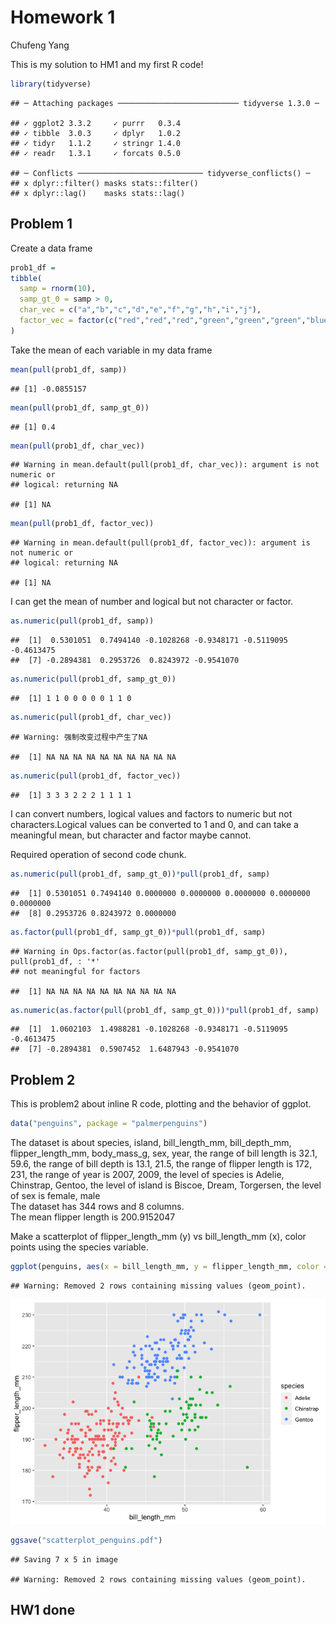 Homework 1
================
Chufeng Yang

This is my solution to HM1 and my first R code\!

``` r
library(tidyverse)
```

    ## ─ Attaching packages ─────────────────────────── tidyverse 1.3.0 ─

    ## ✓ ggplot2 3.3.2     ✓ purrr   0.3.4
    ## ✓ tibble  3.0.3     ✓ dplyr   1.0.2
    ## ✓ tidyr   1.1.2     ✓ stringr 1.4.0
    ## ✓ readr   1.3.1     ✓ forcats 0.5.0

    ## ─ Conflicts ──────────────────────────── tidyverse_conflicts() ─
    ## x dplyr::filter() masks stats::filter()
    ## x dplyr::lag()    masks stats::lag()

## Problem 1

Create a data frame

``` r
prob1_df =
tibble(
  samp = rnorm(10),
  samp_gt_0 = samp > 0,
  char_vec = c("a","b","c","d","e","f","g","h","i","j"),
  factor_vec = factor(c("red","red","red","green","green","green","blue","blue","blue","blue"))
)
```

Take the mean of each variable in my data frame

``` r
mean(pull(prob1_df, samp))
```

    ## [1] -0.0855157

``` r
mean(pull(prob1_df, samp_gt_0))
```

    ## [1] 0.4

``` r
mean(pull(prob1_df, char_vec))
```

    ## Warning in mean.default(pull(prob1_df, char_vec)): argument is not numeric or
    ## logical: returning NA

    ## [1] NA

``` r
mean(pull(prob1_df, factor_vec))
```

    ## Warning in mean.default(pull(prob1_df, factor_vec)): argument is not numeric or
    ## logical: returning NA

    ## [1] NA

I can get the mean of number and logical but not character or factor.

``` r
as.numeric(pull(prob1_df, samp))
```

    ##  [1]  0.5301051  0.7494140 -0.1028268 -0.9348171 -0.5119095 -0.4613475
    ##  [7] -0.2894381  0.2953726  0.8243972 -0.9541070

``` r
as.numeric(pull(prob1_df, samp_gt_0))
```

    ##  [1] 1 1 0 0 0 0 0 1 1 0

``` r
as.numeric(pull(prob1_df, char_vec))
```

    ## Warning: 强制改变过程中产生了NA

    ##  [1] NA NA NA NA NA NA NA NA NA NA

``` r
as.numeric(pull(prob1_df, factor_vec))
```

    ##  [1] 3 3 3 2 2 2 1 1 1 1

I can convert numbers, logical values and factors to numeric but not
characters.Logical values can be converted to 1 and 0, and can take a
meaningful mean, but character and factor maybe cannot.

Required operation of second code chunk.

``` r
as.numeric(pull(prob1_df, samp_gt_0))*pull(prob1_df, samp)
```

    ##  [1] 0.5301051 0.7494140 0.0000000 0.0000000 0.0000000 0.0000000 0.0000000
    ##  [8] 0.2953726 0.8243972 0.0000000

``` r
as.factor(pull(prob1_df, samp_gt_0))*pull(prob1_df, samp)
```

    ## Warning in Ops.factor(as.factor(pull(prob1_df, samp_gt_0)), pull(prob1_df, : '*'
    ## not meaningful for factors

    ##  [1] NA NA NA NA NA NA NA NA NA NA

``` r
as.numeric(as.factor(pull(prob1_df, samp_gt_0)))*pull(prob1_df, samp)
```

    ##  [1]  1.0602103  1.4988281 -0.1028268 -0.9348171 -0.5119095 -0.4613475
    ##  [7] -0.2894381  0.5907452  1.6487943 -0.9541070

## Problem 2

This is problem2 about inline R code, plotting and the behavior of
ggplot.

``` r
data("penguins", package = "palmerpenguins")
```

The dataset is about species, island, bill\_length\_mm, bill\_depth\_mm,
flipper\_length\_mm, body\_mass\_g, sex, year, the range of bill length
is 32.1, 59.6, the range of bill depth is 13.1, 21.5, the range of
flipper length is 172, 231, the range of year is 2007, 2009, the level
of species is Adelie, Chinstrap, Gentoo, the level of island is Biscoe,
Dream, Torgersen, the level of sex is female, male  
The dataset has 344 rows and 8 columns.  
The mean flipper length is 200.9152047

Make a scatterplot of flipper\_length\_mm (y) vs bill\_length\_mm (x),
color points using the species variable.

``` r
ggplot(penguins, aes(x = bill_length_mm, y = flipper_length_mm, color = species)) + geom_point()
```

    ## Warning: Removed 2 rows containing missing values (geom_point).

![](p8105_hw1_cy2588_files/figure-gfm/unnamed-chunk-7-1.png)<!-- -->

``` r
ggsave("scatterplot_penguins.pdf")
```

    ## Saving 7 x 5 in image

    ## Warning: Removed 2 rows containing missing values (geom_point).

## HW1 done
